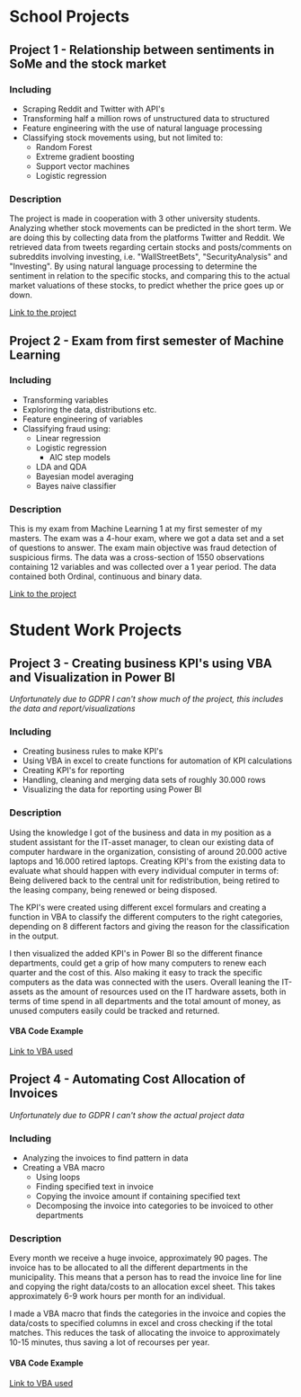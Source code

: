 # School Projects

## Project 1 - Relationship between sentiments in SoMe and the stock market 

### Including
  - Scraping Reddit and Twitter with API's
  - Transforming half a million rows of unstructured data to structured
  - Feature engineering with the use of natural language processing
  - Classifying stock movements using, but not limited to:
    - Random Forest
    - Extreme gradient boosting
    - Support vector machines
    - Logistic regression

### Description
The project is made in cooperation with 3 other university students.   
Analyzing whether stock movements can be predicted in the short term. We are doing this by collecting data from the platforms Twitter and Reddit. We retrieved data from tweets regarding certain stocks and posts/comments on subreddits involving investing, i.e. "WallStreetBets", "SecurityAnalysis" and "Investing". By using natural language processing to determine the sentiment in relation to the specific stocks, and comparing this to the actual market valuations of these stocks, to predict whether the price goes up or down.


[Link to the project](https://github.com/DataScienceProjectUni/PredictStockusingRedditandTwitter) 


## Project 2 - Exam from first semester of Machine Learning

### Including
  - Transforming variables
  - Exploring the data, distributions etc.
  - Feature engineering of variables
  - Classifying fraud using:
    - Linear regression
    - Logistic regression
      - AIC step models
    - LDA and QDA
    - Bayesian model averaging
    - Bayes naive classifier

### Description
This is my exam from Machine Learning 1 at my first semester of my masters. The exam was a 4-hour exam, where we got a data set and a set of questions to answer.
The exam main objective was fraud detection of suspicious firms. The data was a cross-section of 1550 observations containing 12 variables and was collected over a 1 year period. The data contained both Ordinal, continuous and binary data.  

[Link to the project](https://github.com/MikkelGraugaard/Machine_Learning1_Exam) 

# Student Work Projects

## Project 3 - Creating business KPI's using VBA and Visualization in Power BI
*Unfortunately due to GDPR I can't show much of the project, this includes the data and report/visualizations*

### Including
- Creating business rules to make KPI's
- Using VBA in excel to create functions for automation of KPI calculations
- Creating KPI's for reporting
- Handling, cleaning and merging data sets of roughly 30.000 rows
- Visualizing the data for reporting using Power BI

### Description
Using the knowledge I got of the business and data in my position as a student assistant for the IT-asset manager, to clean our existing data of computer hardware in the organization, consisting of around 20.000 active laptops and 16.000 retired laptops. Creating KPI's from the existing data to evaluate what should happen with every individual computer in terms of: Being delivered back to the central unit for redistribution, being retired to the leasing company, being renewed or being disposed. 

The KPI's were created using different excel formulars and creating a function in VBA to classify the different computers to the right categories, depending on 8 different factors and giving the reason for the classification in the output.  

I then visualized the added KPI's in Power BI so the different finance departments, could get a grip of how many computers to renew each quarter and the cost of this. Also making it easy to track the specific computers as the data was connected with the users. 
Overall leaning the IT-assets as the amount of resources used on the IT hardware assets, both in terms of time spend in all departments and the total amount of money, as unused computers easily could be tracked and returned. 

#### VBA Code Example 

[Link to VBA used](https://github.com/MikkelGraugaard/Mock_Work_project_KPI_creation)


## Project 4 - Automating Cost Allocation of Invoices
*Unfortunately due to GDPR I can't show the actual project data*

### Including
- Analyzing the invoices to find pattern in data
- Creating a VBA macro
  - Using loops
  - Finding specified text in invoice
  - Copying the invoice amount if containing specified text
  - Decomposing the invoice into categories to be invoiced to other departments

### Description
Every month we receive a huge invoice, approximately 90 pages. The invoice has to be allocated to all the different departments in the municipality. This means that a person has to read the invoice line for line and copying the right data/costs to an allocation excel sheet. 
This takes approximately 6-9 work hours per month for an individual. 

I made a VBA macro that finds the categories in the invoice and copies the data/costs to specified columns in excel and cross checking if the total matches. This reduces the task of allocating the invoice to approximately 10-15 minutes, thus saving a lot of recourses per year.  

#### VBA Code Example 

[Link to VBA used](https://github.com/MikkelGraugaard/Mock_Work_project_Invoive_Automation) 
    


